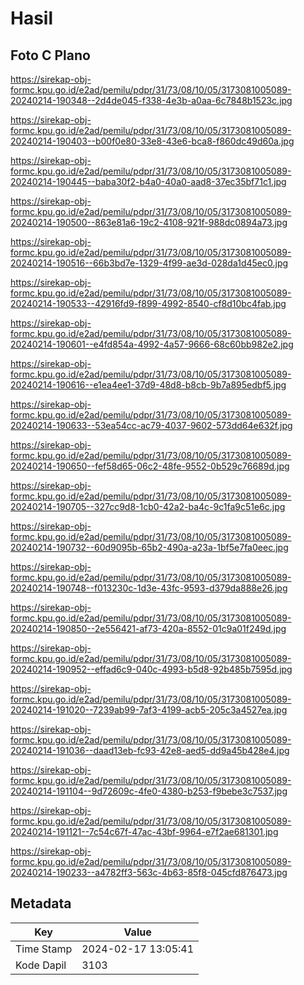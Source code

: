 # Hasil

## Foto C Plano

https://sirekap-obj-formc.kpu.go.id/e2ad/pemilu/pdpr/31/73/08/10/05/3173081005089-20240214-190348--2d4de045-f338-4e3b-a0aa-6c7848b1523c.jpg

https://sirekap-obj-formc.kpu.go.id/e2ad/pemilu/pdpr/31/73/08/10/05/3173081005089-20240214-190403--b00f0e80-33e8-43e6-bca8-f860dc49d60a.jpg

https://sirekap-obj-formc.kpu.go.id/e2ad/pemilu/pdpr/31/73/08/10/05/3173081005089-20240214-190445--baba30f2-b4a0-40a0-aad8-37ec35bf71c1.jpg

https://sirekap-obj-formc.kpu.go.id/e2ad/pemilu/pdpr/31/73/08/10/05/3173081005089-20240214-190500--863e81a6-19c2-4108-921f-988dc0894a73.jpg

https://sirekap-obj-formc.kpu.go.id/e2ad/pemilu/pdpr/31/73/08/10/05/3173081005089-20240214-190516--66b3bd7e-1329-4f99-ae3d-028da1d45ec0.jpg

https://sirekap-obj-formc.kpu.go.id/e2ad/pemilu/pdpr/31/73/08/10/05/3173081005089-20240214-190533--42916fd9-f899-4992-8540-cf8d10bc4fab.jpg

https://sirekap-obj-formc.kpu.go.id/e2ad/pemilu/pdpr/31/73/08/10/05/3173081005089-20240214-190601--e4fd854a-4992-4a57-9666-68c60bb982e2.jpg

https://sirekap-obj-formc.kpu.go.id/e2ad/pemilu/pdpr/31/73/08/10/05/3173081005089-20240214-190616--e1ea4ee1-37d9-48d8-b8cb-9b7a895edbf5.jpg

https://sirekap-obj-formc.kpu.go.id/e2ad/pemilu/pdpr/31/73/08/10/05/3173081005089-20240214-190633--53ea54cc-ac79-4037-9602-573dd64e632f.jpg

https://sirekap-obj-formc.kpu.go.id/e2ad/pemilu/pdpr/31/73/08/10/05/3173081005089-20240214-190650--fef58d65-06c2-48fe-9552-0b529c76689d.jpg

https://sirekap-obj-formc.kpu.go.id/e2ad/pemilu/pdpr/31/73/08/10/05/3173081005089-20240214-190705--327cc9d8-1cb0-42a2-ba4c-9c1fa9c51e6c.jpg

https://sirekap-obj-formc.kpu.go.id/e2ad/pemilu/pdpr/31/73/08/10/05/3173081005089-20240214-190732--60d9095b-65b2-490a-a23a-1bf5e7fa0eec.jpg

https://sirekap-obj-formc.kpu.go.id/e2ad/pemilu/pdpr/31/73/08/10/05/3173081005089-20240214-190748--f013230c-1d3e-43fc-9593-d379da888e26.jpg

https://sirekap-obj-formc.kpu.go.id/e2ad/pemilu/pdpr/31/73/08/10/05/3173081005089-20240214-190850--2e556421-af73-420a-8552-01c9a01f249d.jpg

https://sirekap-obj-formc.kpu.go.id/e2ad/pemilu/pdpr/31/73/08/10/05/3173081005089-20240214-190952--effad6c9-040c-4993-b5d8-92b485b7595d.jpg

https://sirekap-obj-formc.kpu.go.id/e2ad/pemilu/pdpr/31/73/08/10/05/3173081005089-20240214-191020--7239ab99-7af3-4199-acb5-205c3a4527ea.jpg

https://sirekap-obj-formc.kpu.go.id/e2ad/pemilu/pdpr/31/73/08/10/05/3173081005089-20240214-191036--daad13eb-fc93-42e8-aed5-dd9a45b428e4.jpg

https://sirekap-obj-formc.kpu.go.id/e2ad/pemilu/pdpr/31/73/08/10/05/3173081005089-20240214-191104--9d72609c-4fe0-4380-b253-f9bebe3c7537.jpg

https://sirekap-obj-formc.kpu.go.id/e2ad/pemilu/pdpr/31/73/08/10/05/3173081005089-20240214-191121--7c54c67f-47ac-43bf-9964-e7f2ae681301.jpg

https://sirekap-obj-formc.kpu.go.id/e2ad/pemilu/pdpr/31/73/08/10/05/3173081005089-20240214-190233--a4782ff3-563c-4b63-85f8-045cfd876473.jpg


## Metadata

| Key        | Value               |
| ---------- | ------------------- |
| Time Stamp | 2024-02-17 13:05:41 |
| Kode Dapil | 3103                |



